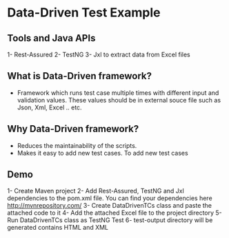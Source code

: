 Data-Driven Test Example
=========================

Tools and Java APIs
--------------------
1- Rest-Assured
2- TestNG
3- Jxl to extract data from Excel files

What is Data-Driven framework?
------------------------------
- Framework which runs test case multiple times with different input and validation values. These values should be in external souce file such as Json, Xml, Excel .. etc.

Why Data-Driven framework?
--------------------------
- Reduces the maintainability of the scripts.
- Makes it easy to add new test cases. To add new test cases


Demo
------
1- Create Maven project
2- Add Rest-Assured, TestNG and Jxl dependencies to the pom.xml file. You can find your dependencies here http://mvnrepository.com/
3- Create DataDrivenTCs class and paste the attached code to it
4- Add the attached Excel file to the project directory
5- Run DataDrivenTCs class as TestNG Test
6- test-output directory will be generated contains HTML and XML

